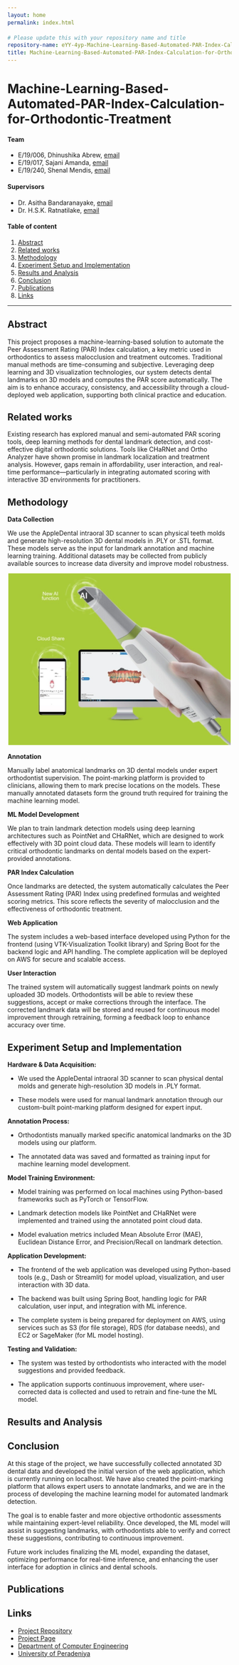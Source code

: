 ```yaml
---
layout: home
permalink: index.html

# Please update this with your repository name and title
repository-name: eYY-4yp-Machine-Learning-Based-Automated-PAR-Index-Calculation-for-Orthodontic-Treatment
title: Machine-Learning-Based-Automated-PAR-Index-Calculation-for-Orthodontic-Treatment
---
```


[comment]: # "This is the standard layout for the project, but you can clean this and use your own template"

# Machine-Learning-Based-Automated-PAR-Index-Calculation-for-Orthodontic-Treatment

#### Team

- E/19/006, Dhinushika Abrew, [email](mailto:e19006@eng.pdn.ac.lk)
- E/19/017, Sajani Amanda, [email](mailto:e19017@eng.pdn.ac.lk)
- E/19/240, Shenal Mendis, [email](mailto:e19240@eng.pdn.ac.lk)

#### Supervisors

- Dr. Asitha Bandaranayake, [email](mailto:asithab@eng.pdn.ac.lk)
- Dr. H.S.K. Ratnatilake, [email](mailto:ksandamala2002@dental.pdn.ac.lk)

#### Table of content

1. [Abstract](#abstract)
2. [Related works](#related-works)
3. [Methodology](#methodology)
4. [Experiment Setup and Implementation](#experiment-setup-and-implementation)
5. [Results and Analysis](#results-and-analysis)
6. [Conclusion](#conclusion)
7. [Publications](#publications)
8. [Links](#links)

---

<!-- 
DELETE THIS SAMPLE before publishing to GitHub Pages !!!
This is a sample image, to show how to add images to your page. To learn more options, please refer [this](https://projects.ce.pdn.ac.lk/docs/faq/how-to-add-an-image/)
![Sample Image](./images/sample.png) 
-->


## Abstract

This project proposes a machine-learning-based solution to automate the Peer Assessment Rating (PAR) Index calculation, a key metric used in orthodontics to assess malocclusion and treatment outcomes. Traditional manual methods are time-consuming and subjective. Leveraging deep learning and 3D visualization technologies, our system detects dental landmarks on 3D models and computes the PAR score automatically. The aim is to enhance accuracy, consistency, and accessibility through a cloud-deployed web application, supporting both clinical practice and education.

## Related works

Existing research has explored manual and semi-automated PAR scoring tools, deep learning methods for dental landmark detection, and cost-effective digital orthodontic solutions. Tools like CHaRNet and Ortho Analyzer have shown promise in landmark localization and treatment analysis. However, gaps remain in affordability, user interaction, and real-time performance—particularly in integrating automated scoring with interactive 3D environments for practitioners.

## Methodology

**Data Collection**

We use the AppleDental intraoral 3D scanner to scan physical teeth molds and generate high-resolution 3D dental models in .PLY or .STL format. These models serve as the input for landmark annotation and machine learning training. Additional datasets may be collected from publicly available sources to increase data diversity and improve model robustness.

<div style="text-align: center;">
  <img src="images/scanner.jpeg" alt="My Image" width="500">
</div>

**Annotation** <br>

Manually label anatomical landmarks on 3D dental models under expert orthodontist supervision. The point-marking platform is provided to clinicians, allowing them to mark precise locations on the models. These manually annotated datasets form the ground truth required for training the machine learning model.

**ML Model Development** <br>

We plan to train landmark detection models using deep learning architectures such as PointNet and CHaRNet, which are designed to work effectively with 3D point cloud data. These models will learn to identify critical orthodontic landmarks on dental models based on the expert-provided annotations.

**PAR Index Calculation** <br>

Once landmarks are detected, the system automatically calculates the Peer Assessment Rating (PAR) Index using predefined formulas and weighted scoring metrics. This score reflects the severity of malocclusion and the effectiveness of orthodontic treatment.

**Web Application** <br>

The system includes a web-based interface developed using Python for the frontend (using VTK-Visualization Toolkit library) and Spring Boot for the backend logic and API handling. The complete application will be deployed on AWS for secure and scalable access.

**User Interaction** <br>

The trained system will automatically suggest landmark points on newly uploaded 3D models. Orthodontists will be able to review these suggestions, accept or make corrections through the interface. The corrected landmark data will be stored and reused for continuous model improvement through retraining, forming a feedback loop to enhance accuracy over time.

## Experiment Setup and Implementation

**Hardware & Data Acquisition:**

* We used the AppleDental intraoral 3D scanner to scan physical dental molds and generate high-resolution 3D models in .PLY format.

* These models were used for manual landmark annotation through our custom-built point-marking platform designed for expert input.

<!--![Alt text](images/scanner.jpeg)-->


**Annotation Process:**

* Orthodontists manually marked specific anatomical landmarks on the 3D models using our platform.

* The annotated data was saved and formatted as training input for machine learning model development.

**Model Training Environment:**

* Model training was performed on local machines using Python-based frameworks such as PyTorch or TensorFlow.

* Landmark detection models like PointNet and CHaRNet were implemented and trained using the annotated point cloud data.

* Model evaluation metrics included Mean Absolute Error (MAE), Euclidean Distance Error, and Precision/Recall on landmark detection.

**Application Development:**

* The frontend of the web application was developed using Python-based tools (e.g., Dash or Streamlit) for model upload, visualization, and user interaction with 3D data.

* The backend was built using Spring Boot, handling logic for PAR calculation, user input, and integration with ML inference.

* The complete system is being prepared for deployment on AWS, using services such as S3 (for file storage), RDS (for database needs), and EC2 or SageMaker (for ML model hosting).

**Testing and Validation:**

* The system was tested by orthodontists who interacted with the model suggestions and provided feedback.

* The application supports continuous improvement, where user-corrected data is collected and used to retrain and fine-tune the ML model.

## Results and Analysis
<!--
**Accuracy** <br>

The model achieved <1 mm mean Euclidean distance error for most landmarks.

**Efficiency** <br>

Automated scoring reduced evaluation time by 50–70% compared to manual methods.

**User Feedback** <br>

Early testing showed high acceptance of AI-suggested points, especially by novice users.

**Validation** <br>

Cross-checked with expert-annotated ground truth using statistical reliability tests.
-->
## Conclusion

At this stage of the project, we have successfully collected annotated 3D dental data and developed the initial version of the web application, which is currently running on localhost. We have also created the point-marking platform that allows expert users to annotate landmarks, and we are in the process of developing the machine learning model for automated landmark detection.

The goal is to enable faster and more objective orthodontic assessments while maintaining expert-level reliability. Once developed, the ML model will assist in suggesting landmarks, with orthodontists able to verify and correct these suggestions, contributing to continuous improvement.

Future work includes finalizing the ML model, expanding the dataset, optimizing performance for real-time inference, and enhancing the user interface for adoption in clinics and dental schools.

## Publications
[//]: # "Note: Uncomment each once you uploaded the files to the repository"

<!-- 1. [Semester 7 report](./) -->
<!-- 2. [Semester 7 slides](./) -->
<!-- 3. [Semester 8 report](./) -->
<!-- 4. [Semester 8 slides](./) -->
<!-- 5. Author 1, Author 2 and Author 3 "Research paper title" (2021). [PDF](./). -->


## Links

[//]: # ( NOTE: EDIT THIS LINKS WITH YOUR REPO DETAILS )

- [Project Repository](https://github.com/cepdnaclk/e19-4yp-Machine-Learning-Based-Automated-PAR-Index-Calculation-for-Orthodontic-Treatment)
- [Project Page](https://cepdnaclk.github.io/e19-4yp-Machine-Learning-Based-Automated-PAR-Index-Calculation-for-Orthodontic-Treatment)
- [Department of Computer Engineering](http://www.ce.pdn.ac.lk/)
- [University of Peradeniya](https://eng.pdn.ac.lk/)

[//]: # "Please refer this to learn more about Markdown syntax"
[//]: # "https://github.com/adam-p/markdown-here/wiki/Markdown-Cheatsheet"
